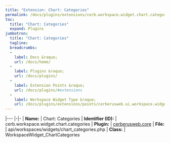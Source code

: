 ```yaml
---
title: "Extension: Chart: Categories"
permalink: /docs/plugins/extensions/cerb.workspace.widget.chart.categories/
toc:
  title: "Chart: Categories"
  expand: Plugins
jumbotron:
  title: "Chart: Categories"
  tagline: 
  breadcrumbs:
  -
    label: Docs &raquo;
    url: /docs/home/
  -
    label: Plugins &raquo;
    url: /docs/plugins/
  -
    label: Extension Points &raquo;
    url: /docs/plugins/#extensions
  -
    label: Workspace Widget Type &raquo;
    url: /docs/plugins/extensions/points/cerberusweb.ui.workspace.widget/
---
```


|---
|-|-
| **Name:** | Chart: Categories
| **Identifier (ID):** | cerb.workspace.widget.chart.categories
| **Plugin:** | [cerberusweb.core](/docs/plugins/cerberusweb.core/)
| **File:** | api/workspaces/widgets/chart_categories.php
| **Class:** | WorkspaceWidget_ChartCategories

